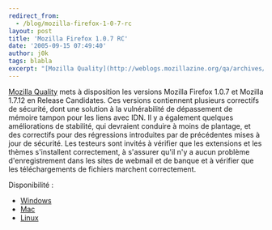 ```yaml
---
redirect_from:
  - /blog/mozilla-firefox-1-0-7-rc
layout: post
title: 'Mozilla Firefox 1.0.7 RC'
date: '2005-09-15 07:49:40'
author: j0k
tags: blabla
excerpt: "[Mozilla Quality](http://weblogs.mozillazine.org/qa/archives/2005/09/107_release_candidate_builds_a.html) mets à disposition les versions Mozilla Firefox 1.0.7 et Mozilla 1.7.12 en Release Candidates.     \nCes versions contiennent plusieurs correctifs de sécurité, dont une solution à la vulnérabilité de dépassement de mémoire tampon pour les liens avec      …"
---
```


[Mozilla Quality](http://weblogs.mozillazine.org/qa/archives/2005/09/107_release_candidate_builds_a.html) mets à disposition les versions Mozilla Firefox 1.0.7 et Mozilla 1.7.12 en Release Candidates.
Ces versions contiennent plusieurs correctifs de sécurité, dont une solution à la vulnérabilité de dépassement de mémoire tampon pour les liens avec IDN.   Il y a également quelques améliorations de stabilité, qui devraient conduire à moins de plantage, et des correctifs pour des régressions introduites par de précédentes mises à jour de sécurité. Les testeurs sont invités à vérifier que les extensions et les thèmes s'installent correctement, à s'assurer qu'il n'y a aucun problème d'enregistrement dans les sites de webmail et de banque et à vérifier que les téléchargements de fichiers marchent correctement.

Disponibilité :
* [Windows](http://ftp.mozilla.org/pub/mozilla.org/firefox/nightly/2005-09-14-11-aviary1.0.1/)
* [Mac](http://ftp.mozilla.org/pub/mozilla.org/firefox/nightly/2005-09-14-10-aviary1.0.1/)
* [Linux](http://ftp.mozilla.org/pub/mozilla.org/firefox/nightly/2005-09-13-21-aviary1.0.1/)
